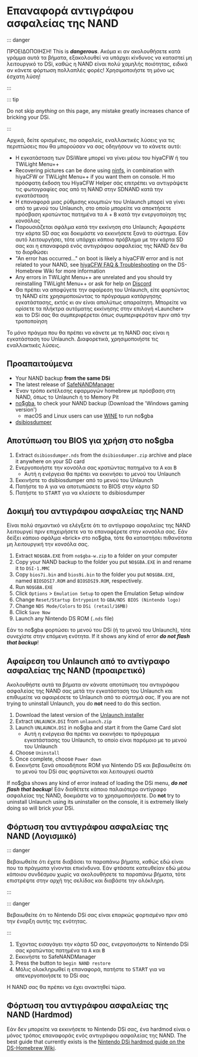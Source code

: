 # Επαναφορά αντιγράφου ασφαλείας της NAND

::: danger

ΠΡΟΕΙΔΟΠΟΙΗΣΗ! This is _**dangerous**_. Ακόμα κι αν ακολουθήσετε κατά γράμμα αυτά τα βήματα, εξακολουθεί να υπάρχει κίνδυνος να καταστεί μη λειτουργικό το DSi, καθώς η NAND είναι πολύ χαμηλής ποιότητας, ειδικά αν κάνετε φόρτωση πολλαπλές φορές! Χρησιμοποιήστε τη μόνο ως έσχατη λύση!

:::

::: tip

Do not skip _anything_ on this page, any mistake greatly increases chance of bricking your DSi.

:::

Αρχικά, δείτε ορισμένες, πιο ασφαλείς, εναλλακτικές λύσεις για τις περιπτώσεις που θα μπορούσαν να σας οδηγήσουν να το κάνετε αυτό:

- Η εγκατάσταση των DSiWare μπορεί να γίνει μέσω του hiyaCFW ή του TWiLight Menu++
- Recovering pictures can be done using [ninfs](https://github.com/ihaveamac/ninfs/releases), in combination with hiyaCFW or TWiLight Menu++ if you want them on console. Η πιο πρόσφατη έκδοση του HiyaCFW Helper σάς επιτρέπει να αντιγράψετε τις φωτογραφίες σας από τη NAND στην SDNAND κατά την εγκατάσταση
- Η επαναφορά μιας ρύθμισης κουμπιών του Unlaunch μπορεί να γίνει από το μενού του Unlaunch, στο οποίο μπορείτε να αποκτήσετε πρόσβαση κρατώντας πατημένα τα <kbd class="face">A</kbd> + <kbd class="face">B</kbd> κατά την ενεργοποίηση της κονσόλας
- Παρουσιάζεται σφάλμα κατά την εκκίνηση στο Unlaunch; Αφαιρέστε την κάρτα SD σας και δοκιμάστε να εκκινήσετε ξανά το σύστημα. Εάν αυτό λειτουργήσει, τότε υπάρχει κάποιο πρόβλημα με την κάρτα SD σας και η επαναφορά ενός αντιγράφου ασφαλείας της NAND δεν θα το διορθώσει
- "An error has occurred..." on boot is likely a hiyaCFW error and is not related to your NAND, see [hiyaCFW FAQ & Troubleshooting](https://wiki.ds-homebrew.com/hiyacfw/faq) on the DS-Homebrew Wiki for more information
- Any errors in TWiLight Menu++ are unrelated and you should try reinstalling TWiLight Menu++ or ask for help on [Discord](https://ds-homebrew.com/discord)
- Θα πρέπει να αποφύγετε την αφαίρεση του Unlaunch, είτε φορτώντας τη NAND είτε χρησιμοποιώντας το πρόγραμμα κατάργησης εγκατάστασης, εκτός κι αν είναι απολύτως απαραίτητη. Μπορείτε να ορίσετε τα πλήκτρα αυτόματης εκκίνησης στην επιλογή «Launcher» και το DSi σας θα συμπεριφέρεται όπως συμπεριφερόταν πριν από την τροποποίηση

Το μόνο πράγμα που θα πρέπει να κάνετε με τη NAND σας είναι η εγκατάσταση του Unlaunch. Διαφορετικά, χρησιμοποιήστε τις εναλλακτικές λύσεις.

## Προαπαιτούμενα

- Your NAND backup **from the same DSi**
- The latest release of [SafeNANDManager](https://github.com/DS-Homebrew/SafeNANDManager/releases/latest/download/SafeNANDManager.nds)
- Έναν τρόπο εκτέλεσης εφαρμογών homebrew με πρόσβαση στη NAND, όπως το Unlaunch ή το Memory Pit
- [no$gba](https://problemkaputt.de/gba.htm), to check your NAND backup (Download the 'Windows gaming version')
  - macOS and Linux users can use [WINE](https://winehq.org) to run no$gba
- [dsibiosdumper](https://melonds.kuribo64.net/downloads/dsibiosdumper.7z)

## Αποτύπωση του BIOS για χρήση στο no$gba

1. Extract `dsibiosdumper.nds` from the `dsibiosdumper.zip` archive and place it anywhere on your SD card
2. Ενεργοποιήστε την κονσόλα σας κρατώντας πατημένα τα <kbd class="face">A</kbd> και <kbd class="face">B</kbd>
   - Αυτή η ενέργεια θα πρέπει να εκκινήσει το μενού του Unlaunch
3. Εκκινήστε το dsibiosdumper από το μενού του Unlaunch
4. Πατήστε το <kbd class="face">A</kbd> για να αποτυπώσετε το BIOS στην κάρτα SD
5. Πατήστε το <kbd>START</kbd> για να κλείσετε το dsibiosdumper

## Δοκιμή του αντιγράφου ασφαλείας της NAND

Είναι πολύ σημαντικό να ελέγξετε ότι το αντίγραφο ασφαλείας της NAND λειτουργεί πριν επιχειρήσετε να το επαναφέρετε στην κονσόλα σας. Εάν δείξει κάποιο σφάλμα «brick» στο no$gba, τότε θα καταστήσει πιθανότατα μη λειτουργική την κονσόλα σας.

1. Extract `NO$GBA.EXE` from `no$gba-w.zip` to a folder on your computer
2. Copy your NAND backup to the folder you put `NO$GBA.EXE` in and rename it to `DSI-1.MMC`
3. Copy `bios7i.bin` and `bios9i.bin` to the folder you put `NO$GBA.EXE`, named `BIOSDSI7.ROM` and `BIOSDSI9.ROM`, respectively.
4. Run `NO$GBA.EXE`
5. Click `Options` > `Emulation Setup` to open the Emulation Setup window
6. Change `Reset/Startup Entrypoint` to `GBA/NDS BIOS (Nintendo logo)`
7. Change `NDS Mode/Colors` to `DSi (retail/16MB)`
8. Click `Save Now`
9. Launch any Nintendo DS ROM (`.nds` file)

Εάν το no$gba φορτώσει το μενού του DSi (ή το μενού του Unlaunch), τότε συνεχίστε στην επόμενη ενότητα. If it shows any kind of error _**do not flash that backup**_!

## Αφαίρεση του Unlaunch από το αντίγραφο ασφαλείας της NAND (προαιρετικό)

Ακολουθήστε αυτά τα βήματα αν κάνατε αποτύπωση του αντιγράφου ασφαλείας της NAND σας μετά την εγκατάσταση του Unlaunch και επιθυμείτε να αφαιρέσετε το Unlaunch από το σύστημά σας. If you are not trying to uninstall Unlaunch, you do **not** need to do this section.

1. Download the latest version of the [Unlaunch installer](https://problemkaputt.de/unlaunch.zip)
2. Extract `UNLAUNCH.DSI` from `unlaunch.zip`
3. Launch `UNLAUNCH.DSI` in no$gba and start it from the Game Card slot
   - Αυτή η ενέργεια θα πρέπει να εκκινήσει το πρόγραμμα εγκατάστασης του Unlaunch, το οποίο είναι παρόμοιο με το μενού του Unlaunch
4. Choose `Uninstall`
5. Once complete, choose `Power down`
6. Εκκινήστε ξανά οποιαδήποτε ROM για Nintendo DS και βεβαιωθείτε ότι το μενού του DSi σας φορτώνεται και λειτουργεί σωστά

If no$gba shows any kind of error instead of loading the DSi menu, _**do not flash that backup**_! Εάν διαθέτετε κάποιο παλαιότερο αντίγραφο ασφαλείας της NAND, δοκιμάστε να το χρησιμοποιήσετε. Do **not** try to uninstall Unlaunch using its uninstaller on the console, it is extremely likely doing so will brick your DSi.

## Φόρτωση του αντιγράφου ασφαλείας της NAND (Λογισμικό)

::: danger

Βεβαιωθείτε ότι έχετε διαβάσει τα παραπάνω βήματα, καθώς εδώ είναι που τα πράγματα γίνονται επικίνδυνα. Εάν φτάσατε κατευθείαν εδώ μέσω κάποιου συνδέσμου χωρίς να ακολουθήσετε τα παραπάνω βήματα, τότε επιστρέψτε στην αρχή της σελίδας και διαβάστε την ολόκληρη.

:::

::: danger

Βεβαιωθείτε ότι το Nintendo DSi σας είναι επαρκώς φορτισμένο πριν από την έναρξη αυτής της ενότητας.

:::

1. Έχοντας εισαγάγει την κάρτα SD σας, ενεργοποιήστε το Nintendo DSi σας κρατώντας πατημένα τα <kbd class="face">A</kbd> και <kbd class="face">B</kbd>
2. Εκκινήστε το SafeNANDManager
3. Press the button to `begin NAND restore`
4. Μόλις ολοκληρωθεί η επαναφορά, πατήστε το <kbd>START</kbd> για να απενεργοποιήσετε το DSi σας

Η NAND σας θα πρέπει να έχει ανακτηθεί τώρα.

## Φόρτωση του αντιγράφου ασφαλείας της NAND (Hardmod)

Εάν δεν μπορείτε να εκκινήσετε το Nintendo DSi σας, ένα hardmod είναι ο μόνος τρόπος επαναφοράς ενός αντιγράφου ασφαλείας της NAND. The best guide that currently exists is the [Nintendo DSi hardmod guide on the DS-Homebrew Wiki](https://wiki.ds-homebrew.com/ds-index/hardmod#nintendo-dsi).
